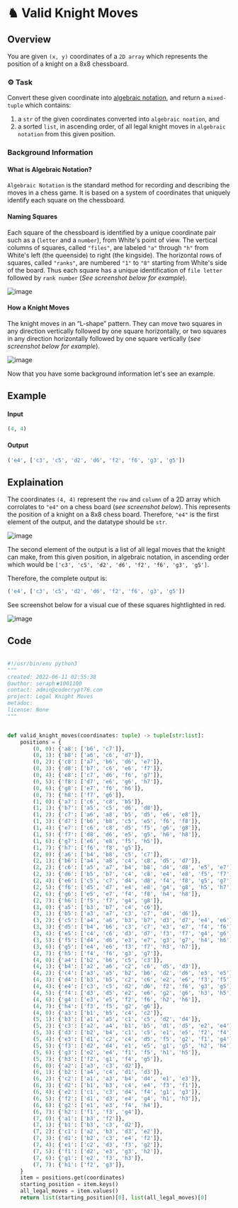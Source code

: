 # ♞  Valid Knight Moves

## Overview

You are given `(x, y)` coordinates of a `2D array` which represents the position of a knight on a 8x8 chessboard. 


### ⚙️ Task

Convert these given coordinate into [algebraic notation](https://en.wikipedia.org/wiki/Algebraic_notation_(chess)), and return a `mixed-tuple` which contains:
1. a `str` of the given coordinates converted into `algebraic noation`, and
2. a sorted `list`, in ascending order, of all legal knight moves in `algebraic notation` from this given position. 

### Background Information
#### What is Algebraic Notation?

`Algebraic Notation` is the standard method for recording and describing the moves in a chess game. It is based on a system of coordinates that uniquely identify each square on the chessboard. 

#### Naming Squares
Each square of the chessboard is identified by a unique coordinate pair such as a (`letter` and a `number`), from White's point of view. The vertical columns of squares, called `"files"`, are labeled `"a"` through `"h"` from White's left (the queenside) to right (the kingside). The horizontal rows of squares, called `"ranks"`, are numbered `"1"` to `"8"` starting from White's side of the board. Thus each square has a unique identification of `file letter` followed by `rank number` (*See screenshot below for example*).

![image](https://user-images.githubusercontent.com/72005563/173207879-239c81f2-45d7-400f-8bce-3f15d60d354b.png)

#### How a Knight Moves

The knight moves in an “L-shape” pattern. They can move two squares in any direction vertically followed by one square horizontally, or two squares in any direction horizontally followed by one square vertically (*see screenshot below for example*).

![image](https://user-images.githubusercontent.com/72005563/173208265-25dfff32-f9d3-4c09-b4df-c97eae85beef.png)



<!-- ![image](https://user-images.githubusercontent.com/72005563/173203984-8ea4b13d-b5e8-41a2-bfa8-30ef10b887bf.png)
For example, in the sreenshot below, the position of White's knight is designated as `"e4"`.  

--> 


Now that you have some background information let's see an example.

## Example  

#### Input 

```python
(4, 4)
```
#### Output

```python
('e4', ['c3', 'c5', 'd2', 'd6', 'f2', 'f6', 'g3', 'g5'])
```

## Explaination
The coordinates `(4, 4)` represent the `row` and `column` of a 2D array which corrolates to `"e4"` on a chess board (*see screenshot below*). This represents the position of a knight on a 8x8 chess board. Therefore, `"e4"` is the first element of the output, and the datatype should be `str`.


![image](https://user-images.githubusercontent.com/72005563/173206544-3e50972f-4a89-40f2-af28-0b2043b1792f.png)

The second element of the output is a list of all legal moves that the knight can make, from this given position, in algebraic notation, in ascending order which would be `['c3', 'c5', 'd2', 'd6', 'f2', 'f6', 'g3', 'g5']`. 


Therefore, the complete output is:

```python
('e4', ['c3', 'c5', 'd2', 'd6', 'f2', 'f6', 'g3', 'g5'])
```

See screenshot below for a visual cue of these squares hightlighted in red.

![image](https://user-images.githubusercontent.com/72005563/173208524-d564a940-ab45-443f-bf85-50f53fa08d2c.png)


## Code


```python

#!/usr/bin/env python3
"""
created: 2022-06-11 02:55:38
@author: seraph★1001100
contact: admin@codecrypt76.com
project: Legal Knight Moves
metadoc: 
license: None
"""


def valid_knight_moves(coordinates: tuple) -> tuple[str:list]:
    positions = {
        (0, 0): {'a8': ['b6', 'c7']},
        (0, 1): {'b8': ['a6', 'c6', 'd7']},
        (0, 2): {'c8': ['a7', 'b6', 'd6', 'e7']},
        (0, 3): {'d8': ['b7', 'c6', 'e6', 'f7']},
        (0, 4): {'e8': ['c7', 'd6', 'f6', 'g7']},
        (0, 5): {'f8': ['d7', 'e6', 'g6', 'h7']},
        (0, 6): {'g8': ['e7', 'f6', 'h6']},
        (0, 7): {'h8': ['f7', 'g6']},
        (1, 0): {'a7': ['c6', 'c8', 'b5']},
        (1, 1): {'b7': ['a5', 'c5', 'd6', 'd8']},
        (1, 2): {'c7': ['a6', 'a8', 'b5', 'd5', 'e6', 'e8']},
        (1, 3): {'d7': ['b6', 'b8', 'c5', 'e5', 'f6', 'f8']},
        (1, 4): {'e7': ['c6', 'c8', 'd5', 'f5', 'g6', 'g8']},
        (1, 5): {'f7': ['d8', 'd6', 'e5', 'g5', 'h6', 'h8']},
        (1, 6): {'g7': ['e6', 'e8', 'f5', 'h5']},
        (1, 7): {'h7': ['f6', 'f8', 'g5']},
        (2, 0): {'a6': ['b4', 'b8', 'c5', 'c7']},
        (2, 1): {'b6': ['a4', 'a8', 'c4', 'c8', 'd5', 'd7']},
        (2, 2): {'c6': ['a5', 'a7', 'b4', 'b8', 'd4', 'd8', 'e5', 'e7']},
        (2, 3): {'d6': ['b5', 'b7', 'c4', 'c8', 'e4', 'e8', 'f5', 'f7']},
        (2, 4): {'e6': ['c5', 'c7', 'd4', 'd8', 'f4', 'f8', 'g5', 'g7']},
        (2, 5): {'f6': ['d5', 'd7', 'e4', 'e8', 'g4', 'g8', 'h5', 'h7']},
        (2, 6): {'g6': ['e5', 'e7', 'f4', 'f8', 'h4', 'h8']},
        (2, 7): {'h6': ['f5', 'f7', 'g4', 'g8']},
        (3, 0): {'a5': ['b3', 'b7', 'c4', 'c6']},
        (3, 1): {'b5': ['a3', 'a7', 'c3', 'c7', 'd4', 'd6']},
        (3, 2): {'c5': ['a4', 'a6', 'b3', 'b7', 'd3', 'd7', 'e4', 'e6']},
        (3, 3): {'d5': ['b4', 'b6', 'c3', 'c7', 'e3', 'e7', 'f4', 'f6']},
        (3, 4): {'e5': ['c4', 'c6', 'd3', 'd7', 'f3', 'f7', 'g4', 'g6']},
        (3, 5): {'f5': ['d4', 'd6', 'e3', 'e7', 'g3', 'g7', 'h4', 'h6']},
        (3, 6): {'g5': ['e4', 'e6', 'f3', 'f7', 'h3', 'h7']},
        (3, 7): {'h5': ['f4', 'f6', 'g3', 'g7']},
        (4, 0): {'a4': ['b2', 'b6', 'c5', 'c3']},
        (4, 1): {'b4': ['a2', 'a6', 'c2', 'c6', 'd5', 'd3']},
        (4, 2): {'c4': ['a3', 'a5', 'b2', 'b6', 'd2', 'd6', 'e3', 'e5']},
        (4, 3): {'d4': ['b3', 'b5', 'c2', 'c6', 'e2', 'e6', 'f3', 'f5']},
        (4, 4): {'e4': ['c3', 'c5', 'd2', 'd6', 'f2', 'f6', 'g3', 'g5']},
        (4, 5): {'f4': ['d3', 'd5', 'e2', 'e6', 'g2', 'g6', 'h3', 'h5']},
        (4, 6): {'g4': ['e3', 'e5', 'f2', 'f6', 'h2', 'h6']},
        (4, 7): {'h4': ['f3', 'f5', 'g2', 'g6']},
        (4, 0): {'a3': ['b1', 'b5', 'c4', 'c2']},
        (5, 1): {'b3': ['a1', 'a5', 'c1', 'c5', 'd2', 'd4']},
        (5, 2): {'c3': ['a2', 'a4', 'b1', 'b5', 'd1', 'd5', 'e2', 'e4']},
        (5, 3): {'d3': ['b2', 'b4', 'c1', 'c5', 'e1', 'e5', 'f2', 'f4']},
        (5, 4): {'e3': ['d1', 'c2', 'c4', 'd5', 'f5', 'g2', 'f1', 'g4']},
        (5, 5): {'f3': ['d2', 'd4', 'e1', 'e5', 'g1', 'g5', 'h2', 'h4']},
        (5, 6): {'g3': ['e2', 'e4', 'f1', 'f5', 'h1', 'h5']},
        (5, 7): {'h3': ['f2', 'g1', 'f4', 'g5']},
        (6, 0): {'a2': ['a3', 'c3', 'd2']},
        (6, 1): {'b2': ['a4', 'c4', 'd1', 'd3']},
        (6, 2): {'c2': ['a1', 'a3', 'b4', 'd4', 'e1', 'e3']},
        (6, 3): {'d2': ['b1', 'b3', 'c4', 'e4', 'f3', 'f1']},
        (6, 4): {'e2': ['c1', 'c3', 'd4', 'f4', 'g1', 'g3']},
        (6, 5): {'f2': ['d1', 'd3', 'e4', 'g4', 'h1', 'h3']},
        (6, 6): {'g2': ['e1', 'e3', 'f4', 'h4']},
        (6, 7): {'h2': ['f1', 'f3', 'g4']},
        (7, 0): {'a1': ['b3', 'f2']},
        (7, 1): {'b1': ['b3', 'c3', 'd2']},
        (7, 2): {'c1': ['a2', 'b3', 'd3', 'e2']},
        (7, 3): {'d1': ['b2', 'c3', 'e4', 'f2']},
        (7, 4): {'e1': ['c2', 'd3', 'f3', 'g2']},
        (7, 5): {'f1': ['d2', 'e3', 'g3', 'h2']},
        (7, 6): {'g1': ['e2', 'f3', 'h3']},
        (7, 7): {'h1': ['f2', 'g3']},
    }
    item = positions.get(coordinates)
    starting_position = item.keys()
    all_legal_moves = item.values()
    return list(starting_position)[0], list(all_legal_moves)[0]

```


